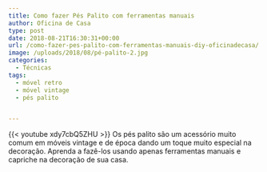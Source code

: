 ```yaml
---
title: Como fazer Pés Palito com ferramentas manuais
author: Oficina de Casa
type: post
date: 2018-08-21T16:30:31+00:00
url: /como-fazer-pes-palito-com-ferramentas-manuais-diy-oficinadecasa/
image: /uploads/2018/08/pé-palito-2.jpg
categories:
  - Técnicas
tags:
  - móvel retro
  - móvel vintage
  - pés palito


---
```

{{< youtube xdy7cbQ5ZHU >}}
Os pés palito são um acessório muito comum em móveis vintage e de época dando um toque muito especial na decoração. Aprenda a fazê-los usando apenas ferramentas manuais e capriche na decoração de sua casa.
